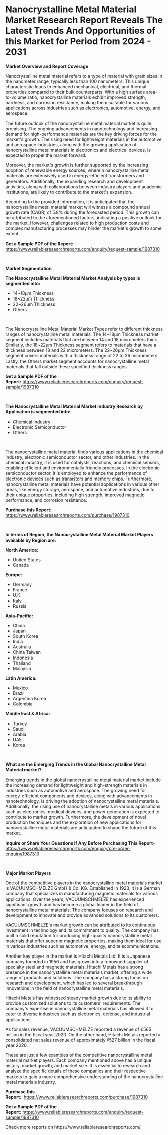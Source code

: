 <p><h1>Nanocrystalline Metal Material Market Research Report Reveals The Latest Trends And Opportunities of this Market for Period from 2024 - 2031</h1></p><p><strong>Market Overview and Report Coverage</strong></p>
<p><p>Nanocrystalline metal material refers to a type of material with grain sizes in the nanometer range, typically less than 100 nanometers. This unique characteristic leads to enhanced mechanical, electrical, and thermal properties compared to their bulk counterparts. With a high surface area-to-volume ratio, nanocrystalline materials exhibit improved strength, hardness, and corrosion resistance, making them suitable for various applications across industries such as electronics, automotive, energy, and aerospace.</p><p>The future outlook of the nanocrystalline metal material market is quite promising. The ongoing advancements in nanotechnology and increasing demand for high-performance materials are the key driving forces for the market's growth. The rising need for lightweight materials in the automotive and aerospace industries, along with the growing application of nanocrystalline metal materials in electronics and electrical devices, is expected to propel the market forward.</p><p>Moreover, the market's growth is further supported by the increasing adoption of renewable energy sources, wherein nanocrystalline metal materials are extensively used in energy-efficient transformers and generators. Additionally, the expanding research and development activities, along with collaborations between industry players and academic institutions, are likely to contribute to the market's expansion.</p><p>According to the provided information, it is anticipated that the nanocrystalline metal material market will witness a compound annual growth rate (CAGR) of 5.8% during the forecasted period. This growth can be attributed to the aforementioned factors, indicating a positive outlook for the market. However, challenges related to high production costs and complex manufacturing processes may hinder the market's growth to some extent.</p></p>
<p><strong>Get a Sample PDF of the Report:</strong> <a href="https://www.reliableresearchreports.com/enquiry/request-sample/1987310">https://www.reliableresearchreports.com/enquiry/request-sample/1987310</a></p>
<p>&nbsp;</p>
<p><strong>Market Segmentation</strong></p>
<p><strong>The Nanocrystalline Metal Material Market Analysis by types is segmented into:</strong></p>
<p><ul><li>14~18μm Thickness</li><li>18~22μm Thickness</li><li>22~26μm Thickness</li><li>Others</li></ul></p>
<p>&nbsp;</p>
<p><p>The Nanocrystalline Metal Material Market Types refer to different thickness ranges of nanocrystalline metal materials. The 14~18μm Thickness market segment includes materials that are between 14 and 18 micrometers thick. Similarly, the 18~22μm Thickness segment refers to materials that have a thickness between 18 and 22 micrometers. The 22~26μm Thickness segment covers materials with a thickness range of 22 to 26 micrometers. Lastly, the Others market segment accounts for nanocrystalline metal materials that fall outside these specified thickness ranges.</p></p>
<p><strong>Get a Sample PDF of the Report:</strong>&nbsp;<a href="https://www.reliableresearchreports.com/enquiry/request-sample/1987310">https://www.reliableresearchreports.com/enquiry/request-sample/1987310</a></p>
<p>&nbsp;</p>
<p><strong>The Nanocrystalline Metal Material Market Industry Research by Application is segmented into:</strong></p>
<p><ul><li>Chemical Industry</li><li>Electronic Semiconductor</li><li>Others</li></ul></p>
<p>&nbsp;</p>
<p><p>The nanocrystalline metal material finds various applications in the chemical industry, electronic semiconductor sector, and other industries. In the chemical industry, it is used for catalysts, reactions, and chemical sensors, enabling efficient and environmentally friendly processes. In the electronic semiconductor sector, it is employed to enhance the performance of electronic devices such as transistors and memory chips. Furthermore, nanocrystalline metal materials have potential applications in various other areas, like energy storage, aerospace, and automotive industries, due to their unique properties, including high strength, improved magnetic performance, and corrosion resistance.</p></p>
<p><strong>Purchase this Report:</strong>&nbsp; <a href="https://www.reliableresearchreports.com/purchase/1987310">https://www.reliableresearchreports.com/purchase/1987310</a></p>
<p>&nbsp;</p>
<p><strong>In terms of Region, the Nanocrystalline Metal Material Market Players available by Region are:</strong></p>
<p>
    <p> <strong> North America: </strong>
        <ul>
            <li>United States</li>
            <li>Canada</li>
        </ul>
        </p> 
    <p> <strong> Europe: </strong>
        <ul>
            <li>Germany</li>
            <li>France</li>
            <li>U.K.</li>
            <li>Italy</li>
            <li>Russia</li>
        </ul>
        </p> 
    <p> <strong> Asia-Pacific: </strong>
        <ul>
            <li>China</li>
            <li>Japan</li>
            <li>South Korea</li>
            <li>India</li>
            <li>Australia</li>
            <li>China Taiwan</li>
            <li>Indonesia</li>
            <li>Thailand</li>
            <li>Malaysia</li>
        </ul>
        </p> 
    <p> <strong> Latin America: </strong>
        <ul>
            <li>Mexico</li>
            <li>Brazil</li>
            <li>Argentina Korea</li>
            <li>Colombia</li>
        </ul>
        </p> 
    <p> <strong> Middle East & Africa: </strong>
        <ul>
            <li>Turkey</li>
            <li>Saudi</li>
            <li>Arabia</li>
            <li>UAE</li>
            <li>Korea</li>
        </ul>
    </p>
    </p>
<p>&nbsp;</p>
<p><strong>What are the Emerging Trends in the Global Nanocrystalline Metal Material market?</strong></p>
<p><p>Emerging trends in the global nanocrystalline metal material market include the increasing demand for lightweight and high-strength materials in industries such as automotive and aerospace. The growing need for energy-efficient components and devices, along with advancements in nanotechnology, is driving the adoption of nanocrystalline metal materials. Additionally, the rising use of nanocrystalline metals in various applications such as electronics, medical devices, and power generation is expected to contribute to market growth. Furthermore, the development of novel production techniques and the exploration of new applications for nanocrystalline metal materials are anticipated to shape the future of this market.</p></p>
<p><strong>Inquire or Share Your Questions If Any Before Purchasing This Report</strong>- <a href="https://www.reliableresearchreports.com/enquiry/pre-order-enquiry/1987310">https://www.reliableresearchreports.com/enquiry/pre-order-enquiry/1987310</a></p>
<p>&nbsp;</p>
<p><strong>Major Market Players</strong></p>
<p><p>One of the competitive players in the nanocrystalline metal materials market is VACUUMSCHMELZE GmbH & Co. KG. Established in 1923, it is a German company that specializes in manufacturing magnetic materials for various applications. Over the years, VACUUMSCHMELZE has experienced significant growth and has become a global leader in the field of nanocrystalline metal materials. The company focuses on research and development to innovate and provide advanced solutions to its customers.</p><p>VACUUMSCHMELZE's market growth can be attributed to its continuous investment in technology and its commitment to quality. The company has built a solid reputation for producing high-quality nanocrystalline metal materials that offer superior magnetic properties, making them ideal for use in various industries such as automotive, energy, and telecommunications.</p><p>Another key player in the market is Hitachi Metals Ltd. It is a Japanese company founded in 1956 and has grown into a renowned supplier of specialty steel and magnetic materials. Hitachi Metals has a strong presence in the nanocrystalline metal materials market, offering a wide range of products and solutions. The company has a strong focus on research and development, which has led to several breakthrough innovations in the field of nanocrystalline metal materials.</p><p>Hitachi Metals has witnessed steady market growth due to its ability to provide customized solutions to its customers' requirements. The company's expertise in nanocrystalline metal materials has allowed it to cater to diverse industries such as electronics, defense, and industrial applications.</p><p>As for sales revenue, VACUUMSCHMELZE reported a revenue of €565 million in the fiscal year 2020. On the other hand, Hitachi Metals reported a consolidated net sales revenue of approximately ¥527 billion in the fiscal year 2020.</p><p>These are just a few examples of the competitive nanocrystalline metal material market players. Each company mentioned above has a unique history, market growth, and market size. It is essential to research and analyze the specific details of these companies and their respective markets to gain a more comprehensive understanding of the nanocrystalline metal materials industry.</p></p>
<p><strong>Purchase this Report:</strong>&nbsp;&nbsp;<a href="https://www.reliableresearchreports.com/purchase/1987310">https://www.reliableresearchreports.com/purchase/1987310</a></p>
<p></p>
<p><strong>Get a Sample PDF of the Report:</strong>&nbsp;<a href="https://www.reliableresearchreports.com/enquiry/request-sample/1987310">https://www.reliableresearchreports.com/enquiry/request-sample/1987310</a></p>
<p>Check more reports on https://www.reliableresearchreports.com/</p>